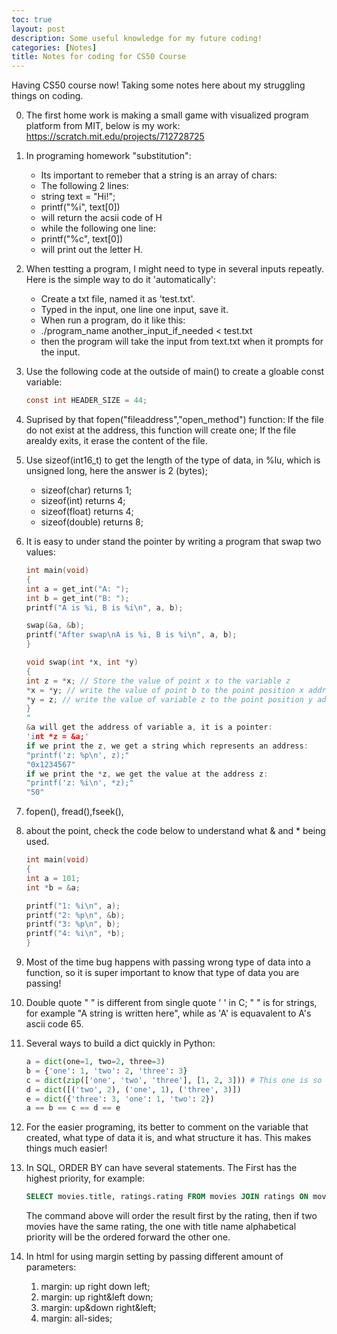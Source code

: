 ```yaml
---
toc: true
layout: post
description: Some useful knowledge for my future coding!
categories: [Notes]
title: Notes for coding for CS50 Course
---
```


Having CS50 course now! Taking some notes here about my struggling things on coding.

0.  The first home work is making a small game with visualized program platform from MIT, below is my work:  
    <https://scratch.mit.edu/projects/712728725>

1. In programing homework "substitution":
    - Its important to remeber that a string is an array of chars:
    - The following 2 lines:
    - string text = "Hi!";
    - printf("%i", text[0])
    - will return the acsii code of H
    - while the following one line:
    - printf("%c", text[0])
    - will print out the letter H.

2. When testting a program, I might need to type in several inputs repeatly. Here is the simple way to do it 'automatically':
    - Create a txt file, named it as 'test.txt'.
    - Typed in the input, one line one input, save it.
    - When run a program, do it like this:
    - ./program_name another_input_if_needed < test.txt
    - then the program will take the input from text.txt when it prompts for the input.

3. Use the following code at the outside of main() to create a gloable const variable:
    ```c
    const int HEADER_SIZE = 44;
    ```

4. Suprised by that fopen("fileaddress","open_method") function: If the file do not exist at the address, this function will create one; If the file arealdy exits, it erase the content of the file.

5. Use sizeof(int16_t) to get the length of the type of data, in %lu, which is unsigned long, here the answer is 2 (bytes);
    - sizeof(char)   returns 1;
    - sizeof(int)    returns 4;
    - sizeof(float)  returns 4;
    - sizeof(double) returns 8;

6. It is easy to under stand the pointer by writing a program that swap two values: 
    ```C
    int main(void)
    {
    int a = get_int("A: ");
    int b = get_int("B: ");
    printf("A is %i, B is %i\n", a, b);

    swap(&a, &b);
    printf("After swap\nA is %i, B is %i\n", a, b);
    }

    void swap(int *x, int *y)
    {
    int z = *x; // Store the value of point x to the variable z
    *x = *y; // write the value of point b to the point position x addressed
    *y = z; // write the value of variable z to the point position y addressed
    }
    "
    &a will get the address of variable a, it is a pointer:
    'int *z = &a;'
    if we print the z, we get a string which represents an address:
    "printf('z: %p\n', z);"
    "0x1234567"
    if we print the *z, we get the value at the address z:
    "printf('z: %i\n', *z);"
    "50"
    ```

7. fopen(), fread(),fseek(),

8. about the point, check the code below to understand what & and * being used.
    ```C
    int main(void)
    {
    int a = 101;
    int *b = &a;

    printf("1: %i\n", a);
    printf("2: %p\n", &b);
    printf("3: %p\n", b);
    printf("4: %i\n", *b);
    }
    ```
    
9. Most of the time bug happens with passing wrong type of data into a function, so it is super important to know that type of data you are passing!

10. Double quote " " is different from single quote ' ' in C; " " is for strings, for example "A string is written here", while as 'A' is equavalent to A's ascii code 65.

11. Several ways to build a dict quickly in Python:

    ```python
    a = dict(one=1, two=2, three=3)
    b = {'one': 1, 'two': 2, 'three': 3}
    c = dict(zip(['one', 'two', 'three'], [1, 2, 3])) # This one is so cool  
    d = dict([('two', 2), ('one', 1), ('three', 3)])
    e = dict({'three': 3, 'one': 1, 'two': 2})
    a == b == c == d == e
    ```

12. For the easier programing, its better to comment on the variable that created, what type of data it is, and what structure it has. This makes things much easier!  

13. In SQL, ORDER BY can have several statements. The First has the highest priority, for example:  
    ```sql
    SELECT movies.title, ratings.rating FROM movies JOIN ratings ON movies.id = ratings.movie_id WHERE movies.year = 2010 ORDER BY ratings.rating DESC, movies.title ASC;  
    ```
    The command above will order the result first by the rating, then if two movies have the same rating, the one with title name alphabetical priority will be the ordered forward the other one.

14. In html for using margin setting by passing different amount of parameters:
    1. margin: up right down left;
    2. margin: up right&left down;
    3. margin: up&down right&left;
    4. margin: all-sides;